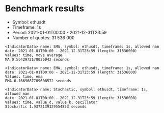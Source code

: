# Benchmark results

- Symbol: ethusdt
- Timeframe: 1s
- Period: 2021-01-01T00:00 - 2021-12-31T23:59
- Number of quotes: 31 536 000

```
<IndicatorData> name: SMA, symbol: ethusdt, timeframe: 1s, allowed nan
date: 2021-01-01T00:00 - 2021-12-31T23:59 (length: 31536000) 
Values: time, move_average
MA 0.5642972170026042 seconds

<IndicatorData> name: EMA, symbol: ethusdt, timeframe: 1s, allowed nan
date: 2021-01-01T00:00 - 2021-12-31T23:59 (length: 31536000) 
Values: time, ema
EMA 0.1669687769608572 seconds

<IndicatorData> name: Stochastic, symbol: ethusdt, timeframe: 1s, allowed nan
date: 2021-01-01T00:00 - 2021-12-31T23:59 (length: 31536000) 
Values: time, value_d, value_k, oscillator
Stochastic 1.9372139129554853 seconds
```
